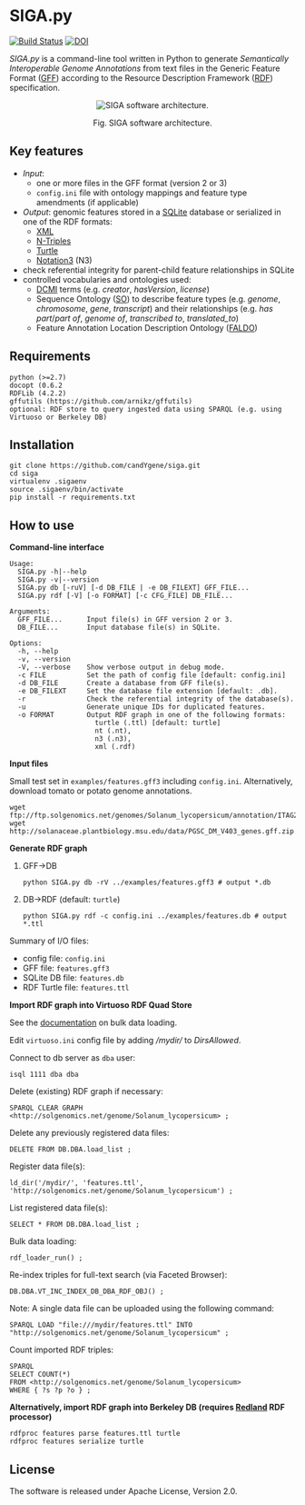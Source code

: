 # SIGA.py

[![Build Status](https://travis-ci.org/candYgene/siga.svg?branch=dev)](https://travis-ci.org/candYgene/siga) [![DOI](https://zenodo.org/badge/87862207.svg)](https://zenodo.org/badge/latestdoi/87862207)

*SIGA.py* is a command-line tool written in Python to generate *Semantically Interoperable Genome Annotations* from
text files in the Generic Feature Format ([GFF](https://github.com/The-Sequence-Ontology/Specifications/blob/master/gff3.md)) according to the Resource Description Framework ([RDF](https://www.w3.org/TR/rdf11-concepts/)) specification.

<div align="center">
  <figure>
    <p>
      <img src ="doc/SIGA.png" alt="SIGA software architecture." />
      <figcaption>Fig. SIGA software architecture.</figcaption>
    </p>
  </figure>
</div>

## Key features ##
- _Input_:
  - one or more files in the GFF format (version 2 or 3)
  - `config.ini` file with ontology mappings and feature type amendments (if applicable)
- _Output_: genomic features stored in a [SQLite](https://sqlite.org/) database or serialized in one of the RDF formats:
  - [XML](https://www.w3.org/TR/rdf-syntax-grammar/)
  - [N-Triples](https://www.w3.org/TR/n-triples/)
  - [Turtle](https://www.w3.org/TeamSubmission/turtle/)
  - [Notation3](https://www.w3.org/DesignIssues/Notation3.html) (N3)
- check referential integrity for parent-child feature relationships in SQLite
- controlled vocabularies and ontologies used:
  - [DCMI](http://dublincore.org/documents/dcmi-terms/) terms (e.g. _creator_, _hasVersion_, _license_)
  - Sequence Ontology ([SO](http://www.sequenceontology.org/)) to describe feature types (e.g. _genome_, _chromosome_, _gene_, _transcript_) and their relationships (e.g. _has part_/_part of_, _genome of_, _transcribed to_, _translated_to_)
  - Feature Annotation Location Description Ontology ([FALDO](https://github.com/JervenBolleman/FALDO))

## Requirements ##

    python (>=2.7)
    docopt (0.6.2
    RDFLib (4.2.2)
    gffutils (https://github.com/arnikz/gffutils)
    optional: RDF store to query ingested data using SPARQL (e.g. using Virtuoso or Berkeley DB)


## Installation ##

```
git clone https://github.com/candYgene/siga.git
cd siga
virtualenv .sigaenv
source .sigaenv/bin/activate
pip install -r requirements.txt
```

## How to use ##

**Command-line interface**

```
Usage:
  SIGA.py -h|--help
  SIGA.py -v|--version
  SIGA.py db [-ruV] [-d DB_FILE | -e DB_FILEXT] GFF_FILE...
  SIGA.py rdf [-V] [-o FORMAT] [-c CFG_FILE] DB_FILE...

Arguments:
  GFF_FILE...      Input file(s) in GFF version 2 or 3.
  DB_FILE...       Input database file(s) in SQLite.

Options:
  -h, --help
  -v, --version
  -V, --verbose    Show verbose output in debug mode.
  -c FILE          Set the path of config file [default: config.ini]
  -d DB_FILE       Create a database from GFF file(s).
  -e DB_FILEXT     Set the database file extension [default: .db].
  -r               Check the referential integrity of the database(s).
  -u               Generate unique IDs for duplicated features.
  -o FORMAT        Output RDF graph in one of the following formats:
                     turtle (.ttl) [default: turtle]
                     nt (.nt),
                     n3 (.n3),
                     xml (.rdf)
 ```

**Input files**

Small test set in `examples/features.gff3` including `config.ini`. Alternatively, download tomato or potato genome annotations.

```
wget ftp://ftp.solgenomics.net/genomes/Solanum_lycopersicum/annotation/ITAG2.4_release/ITAG2.4_gene_models.gff3
wget http://solanaceae.plantbiology.msu.edu/data/PGSC_DM_V403_genes.gff.zip
```

**Generate RDF graph**

1. GFF->DB

    ```
    python SIGA.py db -rV ../examples/features.gff3 # output *.db
    ```

2. DB->RDF (default: `turtle`)

    ```
    python SIGA.py rdf -c config.ini ../examples/features.db # output *.ttl
    ```

Summary of I/O files:

- config file: `config.ini`
- GFF file: `features.gff3`
- SQLite DB file: `features.db`
- RDF Turtle file: `features.ttl`

**Import RDF graph into Virtuoso RDF Quad Store**

See the [documentation](http://virtuoso.openlinksw.com/dataspace/doc/dav/wiki/Main/VirtBulkRDFLoader) on bulk data loading.

Edit `virtuoso.ini` config file by adding _/mydir/_ to _DirsAllowed_.

Connect to db server as `dba` user:

`isql 1111 dba dba`

Delete (existing) RDF graph if necessary:

`SPARQL CLEAR GRAPH <http://solgenomics.net/genome/Solanum_lycopersicum> ;`

Delete any previously registered data files:

`DELETE FROM DB.DBA.load_list ;`

Register data file(s):

`ld_dir('/mydir/', 'features.ttl', 'http://solgenomics.net/genome/Solanum_lycopersicum') ;`

List registered data file(s):

`SELECT * FROM DB.DBA.load_list ;`

Bulk data loading:

`rdf_loader_run() ;`

Re-index triples for full-text search (via Faceted Browser):

`DB.DBA.VT_INC_INDEX_DB_DBA_RDF_OBJ() ;`

Note: A single data file can be uploaded using the following command:

`SPARQL LOAD "file:///mydir/features.ttl" INTO "http://solgenomics.net/genome/Solanum_lycopersicum" ;`

Count imported RDF triples:

```
SPARQL
SELECT COUNT(*)
FROM <http://solgenomics.net/genome/Solanum_lycopersicum>
WHERE { ?s ?p ?o } ;
```


**Alternatively, import RDF graph into Berkeley DB (requires [Redland](http://librdf.org/) RDF processor)**

```
rdfproc features parse features.ttl turtle
rdfproc features serialize turtle
```

## License ##
The software is released under Apache License, Version 2.0.
